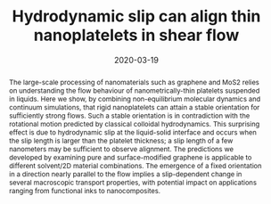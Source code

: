 ---
title: "Hydrodynamic slip can align thin nanoplatelets in shear flow"
date: 2020-03-19
publishDate: 2020-03-19
authors: ["Catherine Kamal", "**Madhubanti Mukherjee**", "Lorenzo Botto"]
publication_types: ["2"]
abstract: "The large-scale processing of nanomaterials such as graphene and MoS2 relies on understanding the flow behaviour of nanometrically-thin platelets suspended in liquids. Here we show, by combining non-equilibrium molecular dynamics and continuum simulations, that rigid nanoplatelets can attain a stable orientation for sufficiently strong flows. Such a stable orientation is in contradiction with the rotational motion predicted by classical colloidal hydrodynamics. This surprising effect is due to hydrodynamic slip at the liquid-solid interface and occurs when the slip length is larger than the platelet thickness; a slip length of a few nanometers may be sufficient to observe alignment. The predictions we developed by examining pure and surface-modified graphene is applicable to different solvent/2D material combinations. The emergence of a fixed orientation in a direction nearly parallel to the flow implies a slip-dependent change in several macroscopic transport properties, with potential impact on applications ranging from functional inks to nanocomposites."
featured: true
publication: "Nature Communications, 11, 2425"
links:
  - icon_pack: fas
    icon: scroll
    name: Link
    url: 'https://doi.org/10.1038/s41467-020-15939-w'
  - icon_pack: fab
    icon: github
    name: Input files
    url: 'https://github.com/simongravelle/lammps-input-files'
  - icon_pack: fas
    icon: newspaper
    name: FYFD article
    url: 'https://fyfluiddynamics.com/2020/07/when-shear-meets-slip/?doing_wp_cron=1674394728.7015271186828613281250'
---